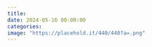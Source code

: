 ```yaml
---
title: 
date: 2024-05-16 00:00:00
categories:
image: "https://placehold.it/440/440?a=.png"
---
```


